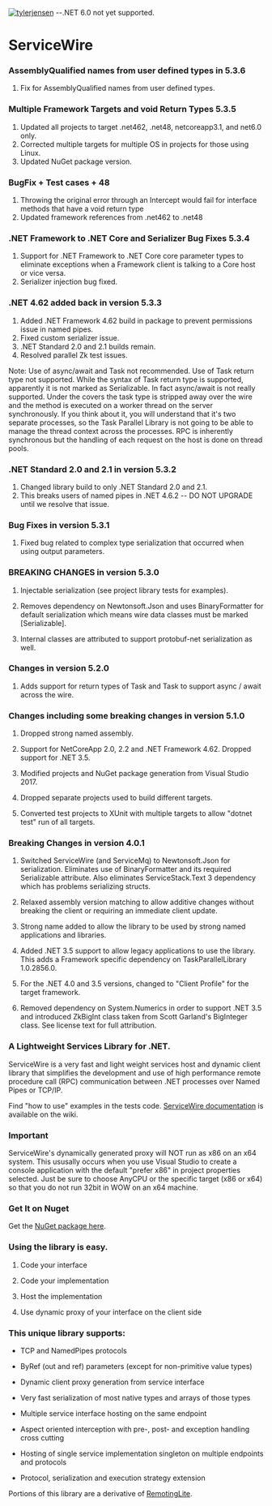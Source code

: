 [![tylerjensen](https://circleci.com/gh/tylerjensen/ServiceWire.svg?style=shield)](https://circleci.com/gh/tylerjensen/ServiceWire)  --.NET 6.0 not yet supported.

ServiceWire
===========

### AssemblyQualified names from user defined types in 5.3.6

1. Fix for AssemblyQualified names from user defined types.

### Multiple Framework Targets and void Return Types 5.3.5

1. Updated all projects to target .net462, .net48, netcoreapp3.1, and net6.0 only.
2. Corrected multiple targets for multiple OS in projects for those using Linux.
3. Updated NuGet package version. 

### BugFix + Test cases + 48

1. Throwing the original error through an Intercept would fail for interface methods that have a void return type
2. Updated framework references from .net462 to .net48

### .NET Framework to .NET Core and Serializer Bug Fixes 5.3.4

1. Support for .NET Framework to .NET Core core parameter types to eliminate exceptions when a Framework client is talking to a Core host or vice versa. 
2. Serializer injection bug fixed.

### .NET 4.62 added back in version 5.3.3

1. Added .NET Framework 4.62 build in package to prevent permissions issue in named pipes. 
2. Fixed custom serializer issue. 
3. .NET Standard 2.0 and 2.1 builds remain. 
4. Resolved parallel Zk test issues.

Note: Use of async/await and Task<T> not recommended. Use of Task return type not supported. While the syntax of Task return type is supported, apparently it is not marked as Serializable. In fact async/await is not really supported. Under the covers the task type is stripped away over the wire and the method is executed on a worker thread on the server synchronously. If you think about it, you will understand that it's two separate processes, so the Task Parallel Library is not going to be able to manage the thread context across the processes. RPC is inherently synchronous but the handling of each request on the host is done on thread pools.

### .NET Standard 2.0 and 2.1 in version 5.3.2

1. Changed library build to only .NET Standard 2.0 and 2.1.
2. This breaks users of named pipes in .NET 4.6.2 -- DO NOT UPGRADE until we resolve that issue.

### Bug Fixes in version 5.3.1

1. Fixed bug related to complex type serialization that occurred when using output parameters.


### BREAKING CHANGES in version 5.3.0

1. Injectable serialization (see project library tests for examples). 

2. Removes dependency on Newtonsoft.Json and uses BinaryFormatter for default serialization which means wire data classes must be marked [Serializable]. 

3. Internal classes are attributed to support protobuf-net serialization as well.

### Changes in version 5.2.0

1. Adds support for return types of Task and Task<T> to support async / await across the wire.

### Changes including some breaking changes in version 5.1.0

1. Dropped strong named assembly.

2. Support for NetCoreApp 2.0, 2.2 and .NET Framework 4.62. Dropped support for .NET 3.5.

3. Modified projects and NuGet package generation from Visual Studio 2017.

4. Dropped separate projects used to build different targets.

5. Converted test projects to XUnit with multiple targets to allow "dotnet test" run of all targets.


### Breaking Changes in version 4.0.1

1. Switched ServiceWire (and ServiceMq) to Newtonsoft.Json for serialization. Eliminates use of BinaryFormatter and its required Serializable attribute. Also eliminates ServiceStack.Text 3 dependency which has problems serializing structs.

2. Relaxed assembly version matching to allow additive changes without breaking the client or requiring an immediate client update.

3. Strong name added to allow the library to be used by strong named applications and libraries.

4. Added .NET 3.5 support to allow legacy applications to use the library. This adds a Framework specific dependency on TaskParallelLibrary 1.0.2856.0.

5. For the .NET 4.0 and 3.5 versions, changed to "Client Profile" for the target framework.

6. Removed dependency on System.Numerics in order to support .NET 3.5 and introduced ZkBigInt class taken from Scott Garland's BigInteger class. See license text for full attribution.

### A Lightweight Services Library for .NET.

ServiceWire is a very fast and light weight services host and dynamic client library that simplifies the development and use of high performance remote procedure call (RPC) communication between .NET processes over Named Pipes or TCP/IP.

Find "how to use" examples in the tests code. [ServiceWire documentation][] is available on the wiki.

### Important

ServiceWire's dynamically generated proxy will NOT run as x86 on an x64 system. This ususally occurs when you use Visual Studio to create a console application with the default "prefer x86" in project properties selected. Just be sure to choose AnyCPU or the specific target (x86 or x64) so that you do not run 32bit in WOW on an x64 machine.

### Get It on Nuget

Get the [NuGet package here][].

### Using the library is easy. 

1.  Code your interface

2.  Code your implementation

3.  Host the implementation

4.  Use dynamic proxy of your interface on the client side

### This unique library supports:

-   TCP and NamedPipes protocols

-   ByRef (out and ref) parameters (except for non-primitive value types)

-   Dynamic client proxy generation from service interface

-   Very fast serialization of most native types and arrays of those types

-   Multiple service interface hosting on the same endpoint

-   Aspect oriented interception with pre-, post- and exception handling cross cutting

-   Hosting of single service implementation singleton on multiple endpoints and protocols

-   Protocol, serialization and execution strategy extension

Portions of this library are a derivative of [RemotingLite][].  

  [NuGet package here]: http://www.nuget.org/packages/ServiceWire/
  [RemotingLite]: http://remotinglite.codeplex.com/
  [ServiceWire documentation]: https://github.com/tylerjensen/ServiceWire/wiki
